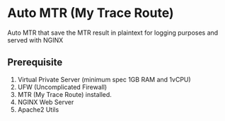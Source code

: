 # Auto MTR (My Trace Route)

Auto MTR that save the MTR result in plaintext for logging purposes and served with NGINX

## Prerequisite

1. Virtual Private Server (minimum spec 1GB RAM and 1vCPU)
2. UFW (Uncomplicated Firewall)
3. MTR (My Trace Route) installed.
4. NGINX Web Server
5. Apache2 Utils